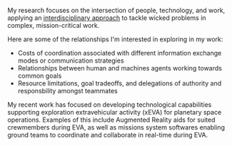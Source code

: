 My research focuses on the intersection of people, technology, and work, applying an [interdisciplinary approach](https://jacobkeller.io/about) to tackle wicked problems in complex, mission-critical work.

Here are some of the relationships I'm interested in exploring in my work:
- Costs of coordination associated with different information exchange modes or communication strategies
- Relationships between human and machines agents working towards common goals
- Resource limitations, goal tradeoffs, and delegations of authority and responsbility amongst teammates

My recent work has focused on developing technological capabilities supporting exploration extravehicular activity (xEVA) for planetary space operations. Examples of this include Augmented Reality aids for suited crewmembers during EVA, as well as missions system softwares enabling ground teams to coordinate and collaborate in real-time during EVA.